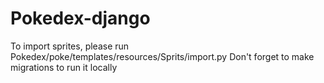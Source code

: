 # Pokedex-django

To import sprites, please run Pokedex/poke/templates/resources/Sprits/import.py
Don't forget to make migrations to run it locally 

